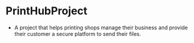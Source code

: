 # PrintHubProject
 - A project that helps printing shops manage their business and provide their customer a secure platform to send their files.
